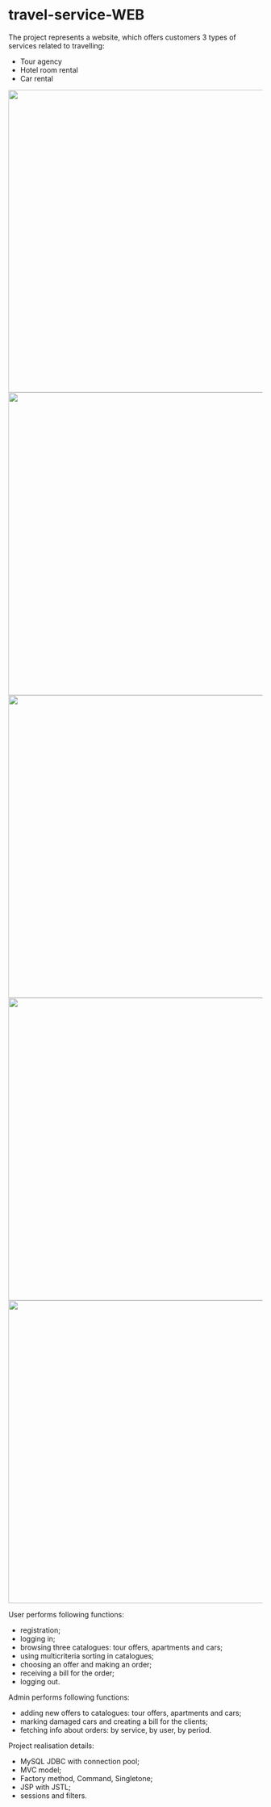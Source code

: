 # travel-service-WEB

The project represents a website, which offers customers 3 types of services related to travelling:
- Tour agency
- Hotel room rental
- Car rental

<img height=600 src="https://github.com/JavaDeveloperGroup/travel-service-WEB/tree/master/screenshots/home_page.PNG?raw=true" />
<img height=600 src="https://github.com/JavaDeveloperGroup/travel-service-WEB/tree/master/screenshots/sign_up_page.png?raw=true" />
<img height=600 src="https://github.com/JavaDeveloperGroup/travel-service-WEB/tree/master/screenshots/update_account_page.png?raw=true" />
<img height=600 src="https://github.com/JavaDeveloperGroup/travel-service-WEB/tree/master/screenshots/hotel_catalogue_page.PNG?raw=true" />
<img height=600 src="https://github.com/JavaDeveloperGroup/travel-service-WEB/tree/master/screenshots/auto_catalogue_page.PNG?raw=true" />

User performs following functions:
- registration;
- logging in;
- browsing three catalogues: tour offers, apartments and cars;
- using multicriteria sorting in catalogues;
- choosing an offer and making an order;
- receiving a bill for the order;
- logging out.

Admin performs following functions:
- adding new offers to catalogues: tour offers, apartments and cars;
- marking damaged cars and creating a bill for the clients;
- fetching info about orders: by service, by user, by period.

Project realisation details:
- MySQL JDBC with connection pool;
- MVC model;
- Factory method, Command, Singletone;
- JSP with JSTL;
- sessions and filters.
